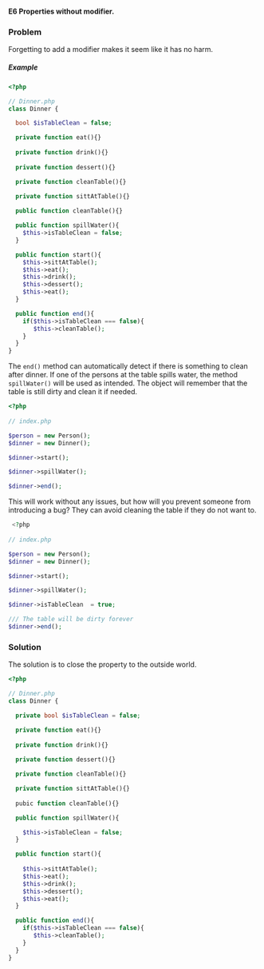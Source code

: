
#### E6 Properties without modifier.

### Problem 

Forgetting to add a modifier makes it seem like it has no harm.

##### Example
```php
<?php

// Dinner.php
class Dinner {

  bool $isTableClean = false;

  private function eat(){}
  
  private function drink(){}
  
  private function dessert(){}

  private function cleanTable(){}

  private function sittAtTable(){}
  
  public function cleanTable(){}

  public function spillWater(){
    $this->isTableClean = false;
  }

  public function start(){
    $this->sittAtTable();
    $this->eat();
    $this->drink();
    $this->dessert();
    $this->eat();
  }

  public function end(){
    if($this->isTableClean === false){
       $this->cleanTable();
    }
  }
}
```

The `end()` method can automatically detect if there is something to clean after dinner. If one of the persons at the table spills water, the method `spillWater()` will be used as intended. The object will remember that the table is still dirty and clean it if needed. 

```php
<?php
 
// index.php

$person = new Person();
$dinner = new Dinner();

$dinner->start();

$dinner->spillWater();

$dinner->end();

```
This will work without any issues, but how will you prevent someone from introducing a bug? They can avoid cleaning the table if they do not want to. 

```php
 <?php
 
// index.php

$person = new Person();
$dinner = new Dinner();

$dinner->start();

$dinner->spillWater();

$dinner->isTableClean  = true;

/// The table will be dirty forever
$dinner->end();
```
### Solution 

The solution is to close the property to the outside world.

```php
<?php

// Dinner.php
class Dinner {

  private bool $isTableClean = false;

  private function eat(){}
  
  private function drink(){}
  
  private function dessert(){}

  private function cleanTable(){}

  private function sittAtTable(){}
  
  pubic function cleanTable(){}

  public function spillWater(){

    $this->isTableClean = false;
  }

  public function start(){
  
    $this->sittAtTable();
    $this->eat();
    $this->drink();
    $this->dessert();
    $this->eat();
  }

  public function end(){
    if($this->isTableClean === false){
       $this->cleanTable();
    }
  }
}
```

